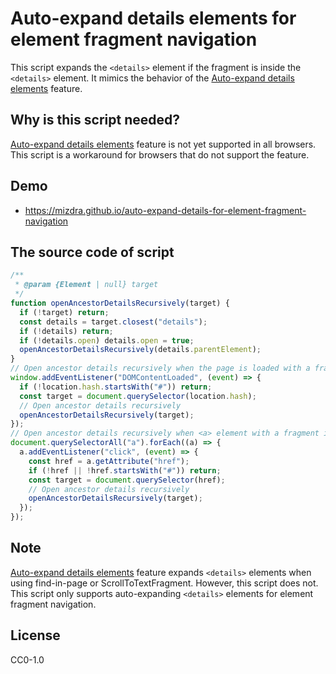 # Auto-expand details elements for element fragment navigation

This script expands the `<details>` element if the fragment is inside the `<details>` element. It mimics the behavior of the [Auto-expand details elements](https://chromestatus.com/feature/5032469667512320) feature.


## Why is this script needed?
[Auto-expand details elements](https://chromestatus.com/feature/5032469667512320) feature is not yet supported in all browsers. This script is a workaround for browsers that do not support the feature.

## Demo

- https://mizdra.github.io/auto-expand-details-for-element-fragment-navigation

## The source code of script

```javascript
/**
 * @param {Element | null} target
 */
function openAncestorDetailsRecursively(target) {
  if (!target) return;
  const details = target.closest("details");
  if (!details) return;
  if (!details.open) details.open = true;
  openAncestorDetailsRecursively(details.parentElement);
}
// Open ancestor details recursively when the page is loaded with a fragment
window.addEventListener("DOMContentLoaded", (event) => {
  if (!location.hash.startsWith("#")) return;
  const target = document.querySelector(location.hash);
  // Open ancestor details recursively
  openAncestorDetailsRecursively(target);
});
// Open ancestor details recursively when <a> element with a fragment is clicked
document.querySelectorAll("a").forEach((a) => {
  a.addEventListener("click", (event) => {
    const href = a.getAttribute("href");
    if (!href || !href.startsWith("#")) return;
    const target = document.querySelector(href);
    // Open ancestor details recursively
    openAncestorDetailsRecursively(target);
  });
});
```

## Note

[Auto-expand details elements](https://chromestatus.com/feature/5032469667512320) feature expands `<details>` elements when using find-in-page or ScrollToTextFragment. However, this script does not. This script only supports auto-expanding `<details>` elements for element fragment navigation.

## License

CC0-1.0
